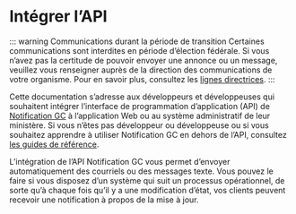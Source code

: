 # Intégrer l’API

::: warning Communications durant la période de transition
Certaines communications sont interdites en période d’élection fédérale. Si vous n’avez pas la certitude de pouvoir envoyer une annonce ou un message, veuillez vous renseigner auprès de la direction des communications de votre organisme. Pour en savoir plus, consultez les [lignes directrices](https://www.canada.ca/en/privy-council/services/publications/guidelines-conduct-ministers-state-exempt-staff-public-servants-election.html).
:::

Cette documentation s’adresse aux développeurs et développeuses qui souhaitent intégrer l’interface de programmation d’application (API) de [Notification GC](https://notification.canada.ca/?lang=fr) à l’application Web ou au système administratif de leur ministère. Si vous n’êtes pas développeur ou développeuse ou si vous souhaitez apprendre à utiliser Notification GC en dehors de l’API, consultez [les guides de référence](https://notification.canada.ca/guides-reference).

L’intégration de l’API Notification GC vous permet d’envoyer automatiquement des courriels ou des messages texte. Vous pouvez le faire si vous disposez d’un système qui suit un processus opérationnel, de sorte qu’à chaque fois qu’il y a une modification d’état, vos clients peuvent recevoir une notification à propos de la mise à jour.
